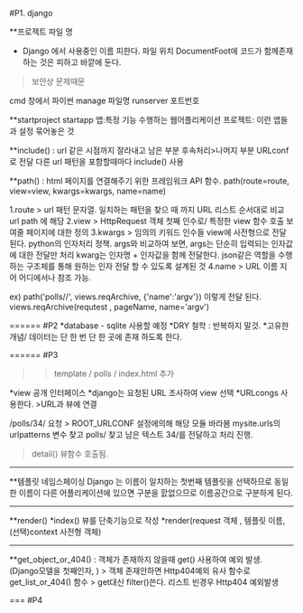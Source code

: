 #P1. django

**프로젝트 파일 명
- Django 에서 사용중인 이름 피한다. 
파일 위치
DocumentFoot에 코드가 함께존재하는 것은 피하고 바깥에 둔다.
>보안상 문제때문

cmd 창에서 파이썬 manage 파일명  runserver 포트번호 

**startproject
startapp
앱:특정 기능 수행하는 웹어플리케이션
프로젝트: 이런 앱들과 설정 묶어놓은 것

**include() : url 같은 시점까지 잘라내고 남은 부분 후속처리>나머지 부분 URLconf로 전달
다른 url 패턴을 포함할때마다 include() 사용

**path() : html 페이지를 연결해주기 위한 프레임워크 API 함수.
 path(route=route, view=view, kwargs=kwargs, name=name)


1.route > url 패턴 문자열. 일치하는 패턴을 찾으 때 까지 URL 리스트 순서대로 비교
	url path 에 해당
2.view > HttpRequest 객체 첫째 인수로/ 특정한 view 함수 호출 
	보여줄 페이지에 대한 정의
3.kwargs > 임의의 키워드 인수들 view에 사전형으로 전달된다.
	python의 인자처리 정책. args와 비교하여 보면, args는 단순히 입력되는 인자값에 대한 전달만 처리
	kwarg는 인자명 + 인자값을 함께 전달한다.
	json같은 역할을 수행하는 구조체를 통해 원하는 인자 전달 할 수 있도록 설계된 것
4.name > URL 이름 지어 어디에서나 참조 가능. 


ex)
path('polls/<pageName>/', views.reqArchive, {'name':'argv'})
이렇게 전달 된다. views.reqArchive(requtest , pageName, name='argv')


======
#P2
*database - sqlite 사용할 예정
*DRY 철학 : 반복하지 말것.
*고유한 개념/ 데이터는 단 한 번 단 한 곳에 존재 하도록 한다. 


 
======
#P3
>>template / polls / index.html 추가

*view 공개 인터페이스
*django는 요청된 URL 조사하여 view 선택 
*URLcongs 사용한다. >URL과 뷰에 연결

/polls/34/ 요청 > ROOT_URLCONF 설정에의해 해당 모듈 바라봄
mysite.urls의 urlpatterns 변수 찾고
polls/ 찾고 남은 텍스트 34/를 전달하고 처리 진행.
> detail() 뷰함수 호출됨.

---
**템플릿 네임스페이싱 
Django 는 이름이 일치하는 첫번째 템플릿을 선택하므로 
동일한 이름이 다른 어플리케이션에 있으면 구분을 핤없으므로
이름공간으로 구분하게 된다.

---
**render()
*index() 뷰를 단축기능으로 작성
*render(request 객체 , 템플릿 이름, (선택)context 사전형 객체)

---
**get_object_or_404() : 객체가 존재하지 않을때 get() 사용하여 예외 발생.
(Django모델을 첫째인자, ) > 객체 존재안하면 Http404예외
유사 함수로
get_list_or_404() 함수 > get대신 filter()쓴다. 리스트 빈경우 Http404 예외발생

===
#P4


